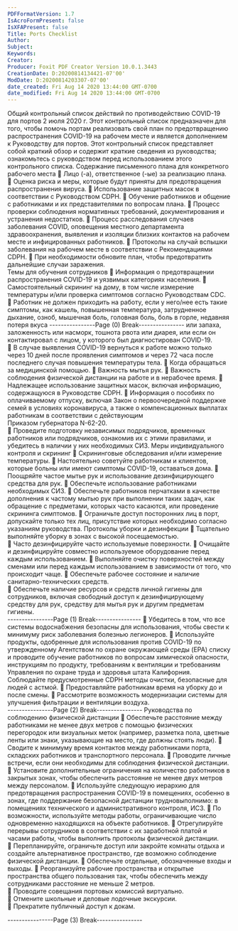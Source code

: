 ```yaml
---
PDFFormatVersion: 1.7
IsAcroFormPresent: false
IsXFAPresent: false
Title: Ports Checklist
Author: 
Subject: 
Keywords: 
Creator: 
Producer: Foxit PDF Creator Version 10.0.1.3443
CreationDate: D:20200814134421-07'00'
ModDate: D:20200814203307-07'00'
date_created: Fri Aug 14 2020 13:44:00 GMT-0700
date_modified: Fri Aug 14 2020 13:44:00 GMT-0700
---
```

Общий контрольный список действий по 
противодействию COVID-19 
для портов 
2 июля 2020 г. 
Этот контрольный список предназначен для того, чтобы помочь портам реализовать свой 
план по предотвращению распространения COVID-19 на рабочем месте и является 
дополнением к Руководству для портов. Этот контрольный список представляет собой 
краткий обзор и содержит краткие сведения из руководства; ознакомьтесь с руководством 
перед использованием этого контрольного списка. 
Содержание письменного плана для 
конкретного рабочего места 
 Лицо (-а), ответственное (-ые) за реализацию плана. 
 Оценка риска и меры, которые будут приняты для предотвращения 
распространения вируса. 
 Использование защитных масок в соответствии с Руководством CDPH. 
 Обучение работников и общение с работниками и их представителями по 
вопросам плана. 
 Процесс проверки соблюдения нормативных требований, 
документирования и устранения недостатков. 
 Процесс расследования случаев заболевания COVID, оповещения местного 
департамента здравоохранения, выявления и изоляции близких контактов на 
рабочем месте и инфицированных работников. 
 Протоколы на случай вспышки заболевания на рабочем месте в 
соответствии с Рекомендациями CDPH. 
 При необходимости обновите план, чтобы предотвратить дальнейшие случаи 
заражения.     
Темы для обучения сотрудников 
 Информация о предотвращении распространения COVID-19 и уязвимых 
категориях населения. 
 Самостоятельный скрининг на дому, в том числе измерение температуры 
и/или проверка симптомов согласно Руководствам CDC. 
 Работник не должен приходить на работу, если у него/нее есть такие 
симптомы, как кашель, повышенная температура, затрудненное дыхание, 
озноб, мышечная боль, головная боль, боль в горле, недавняя потеря вкуса 
----------------Page (0) Break----------------
или запаха, заложенность или насморк, тошнота рвота или диарея, или если 
он контактировал с лицом, у которого был диагностирован COVID-19.  
 В случае выявления COVID-19 вернуться к работе можно только через 10 дней 
после проявления симптомов и через 72 часа после последнего случая 
повышения температуры тела. 
 Когда обращаться за медицинской помощью. 
 Важность мытья рук. 
 Важность соблюдения физической дистанции на работе и в нерабочее 
время. 
 Надлежащее использование защитных масок, включая информацию, 
содержащуюся в Руководстве CDPH. 
 Информация о пособиях по оплачиваемому отпуску, включая Закон о 
первоочередной поддержке семей в условиях коронавируса,  а также о 
компенсационных выплатах работникам в соответствии с действующим  
Приказом губернатора N-62-20.  
 Проведите подготовку независимых подрядчиков, временных работников или 
подрядчиков, ознакомив их с этими правилами, и убедитесь в наличии у них 
необходимых СИЗ. 
Меры индивидуального контроля и скрининг 
 Скрининговые обследования и/или измерение температуры. 
 Настоятельно советуйте работникам и клиентов, которые больны или имеют 
симптомы COVID-19, оставаться дома. 
 Поощряйте частое мытье рук и использование дезинфицирующего средства 
для рук. 
 Обеспечьте использование работниками необходимых СИЗ. 
 Обеспечьте работников перчатками в качестве дополнения к частому мытью 
рук при выполнении таких задач, как обращение с предметами, которых 
часто касаются, или проведение скрининга симптомов. 
 Ограничьте доступ посторонних лиц в порт, допускайте только тех лиц, 
присутствие которых необходимо согласно указаниям руководства. 
Протоколы уборки и дезинфекции 
 Тщательно выполняйте уборку в зонах с высокой посещаемостью.  
 Часто дезинфицируйте часто используемые поверхности. 
 Очищайте и дезинфицируйте совместно используемое оборудование 
перед каждым использованием. 
 Выполняйте очистку поверхностей между сменами или перед каждым 
использованием в зависимости от того, что происходит чаще. 
 Обеспечьте рабочее состояние и наличие санитарно-технических средств.  
 Обеспечьте наличие ресурсов и средств личной гигиены для сотрудников, 
включая свободный доступ к дезинфицирующему средству для рук, средству 
для мытья рук и другим предметам гигиены.  
----------------Page (1) Break----------------
 Убедитесь в том, что все системы водоснабжения безопасны для 
использования, чтобы свести к минимуму риск заболевания болезнью 
легионеров. 
 Используйте продукты, одобренные для использования против COVID-19 по 
утвержденному Агентством по охране окружающей среды (EPA) списку и 
проводите обучение работников по вопросам химической опасности, 
инструкциям по продукту, требованиям к вентиляции и требованиям 
Управления по охране труда и здоровья штата Калифорния. Соблюдайте 
предусмотренные CDPH методы очистки, безопасные для людей с астмой. 
 Предоставляйте работникам время на уборку до и после смены. 
 Рассмотрите возможность модернизации системы для улучшения 
фильтрации и вентиляции воздуха.  
----------------Page (2) Break----------------
Руководства по соблюдению физической 
дистанции 
 Обеспечьте расстояние между работниками не менее двух метров с 
помощью физических перегородок или визуальных меток (например, 
разметка пола, цветные ленты или знаки, указывающие на место, где должны 
стоять люди). 
 Сводите к минимуму время контактов между работниками порта, складских 
работников и транспортного персонала. 
 Проводите личные встречи, если они необходимы для соблюдения 
физической дистанции. 
 Установите дополнительные ограничения на количество работников в 
закрытых зонах, чтобы обеспечить расстояние не менее двух метров между 
персоналом. 
 Используйте следующую иерархию для предотвращения распространения 
COVID-19 в помещениях, особенно в зонах, где поддержание безопасной 
дистанции трудновыполнимо: в помещениях технического и 
административного контроля, ИСЗ. 
 По возможности, используйте методы работы, ограничивающие число 
одновременно находящихся на объекте работников. 
 Отрегулируйте перерывы сотрудников в соответствии с их заработной платой 
и часами работы, чтобы выполнить протоколы физической дистанции.  
 Перепланируйте, ограничьте доступ или закройте комнаты отдыха и создайте 
альтернативное пространство, где возможно соблюдение физической 
дистанции. 
 Обеспечьте отдельные, обозначенные входы и выходы. 
 Реорганизуйте рабочие пространства и открытые пространства общего 
пользования так, чтобы обеспечить между сотрудниками расстояние не 
меньше 2 метров.  
 Проводите совещания портовых комиссий виртуально.  
 Отмените школьные и деловые лодочные экскурсии.  
 Прекратите публичный доступ к докам.  
 
----------------Page (3) Break----------------
